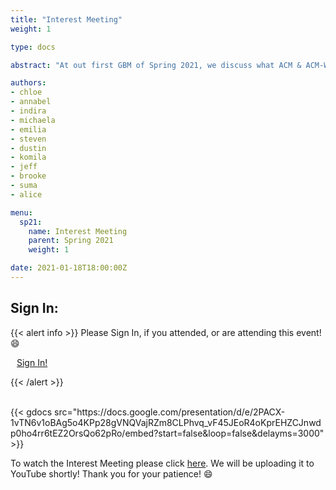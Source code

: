 ```yaml
---
title: "Interest Meeting"
weight: 1

type: docs

abstract: "At out first GBM of Spring 2021, we discuss what ACM & ACM-W at UCF is and how we will be operating with the ongoing pandemic. We also discuss the future of the club, re-introduce leadership for this academic year, and provide details on all of our committees. We also introduce you to our newest SIG: SIGACT!"

authors:
- chloe
- annabel
- indira
- michaela
- emilia
- steven
- dustin
- komila
- jeff
- brooke
- suma
- alice

menu:
  sp21:
    name: Interest Meeting
    parent: Spring 2021
    weight: 1

date: 2021-01-18T18:00:00Z
---
```

## Sign In:

{{< alert info >}}
Please Sign In, if you attended, or are attending this event! :smile:

<a class="btn btn-light btn-lg" href="https://ucfacmw.org/sign-in" role="button">
<i class="fas fa-file-alt" style="padding-right: 10px;"></i>  Sign In!</a>

{{< /alert >}}

<br>
{{< gdocs src="https://docs.google.com/presentation/d/e/2PACX-1vTN6v1oBAg5o4KPp28gVNQVajRZm8CLPhvq_vF45JEoR4oKprEHZCJnwdp0ho4rr6tEZ2OrsQo62pRo/embed?start=false&loop=false&delayms=3000" >}}

To watch the Interest Meeting please click [here](https://ucf.zoom.us/rec/share/P1BG2Iubwj3FP6W7UGFUuGkSjoFVbsSIb1CRJGLuTvImdc5Ou5x5NbrdQ3B8cTo2.lXJECA9JWSCEkask). We will be uploading it to YouTube shortly! Thank you for your patience! :smile: